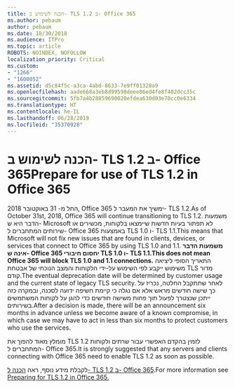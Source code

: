 ```yaml
---
title: הכנה לשימוש ב- TLS 1.2 ב- Office 365
ms.author: pebaum
author: pebaum
ms.date: 10/30/2018
ms.audience: ITPro
ms.topic: article
ROBOTS: NOINDEX, NOFOLLOW
localization_priority: Critical
ms.custom:
- "1266"
- "1600052"
ms.assetid: d5c84f5c-a3ca-4abd-8633-7e9ff01328a9
ms.openlocfilehash: aade668a3eb8d99598deee86ed4fe8f402dcc35c
ms.sourcegitcommit: 5fb7a4b28859690020efdea630d03e70cc0e6334
ms.translationtype: HT
ms.contentlocale: he-IL
ms.lasthandoff: 06/28/2019
ms.locfileid: "35370928"
---
```

# <a name="prepare-for-use-of-tls-12-in-office-365"></a><span data-ttu-id="94fea-102">הכנה לשימוש ב- TLS 1.2 ב- Office 365</span><span class="sxs-lookup"><span data-stu-id="94fea-102">Prepare for use of TLS 1.2 in Office 365</span></span>

<span data-ttu-id="94fea-103">החל מ- 31 באוקטובר 2018, Office 365 ימשיך את המעבר ל- TLS 1.2.</span><span class="sxs-lookup"><span data-stu-id="94fea-103">As of October 31st, 2018, Office 365 will continue transitioning to TLS 1.2.</span></span> <span data-ttu-id="94fea-104">משמעות הדבר היא ש- Microsoft לא תפתור בעיות חדשות שיימצאו בלקוחות, מכשירים או שירותים המתחברים ל- Office 365 באמצעות TLS 1.0 ו- TLS 1.1.</span><span class="sxs-lookup"><span data-stu-id="94fea-104">This means that Microsoft will not fix new issues that are found in clients, devices, or services that connect to Office 365 by using TLS 1.0 and 1.1.</span></span> <span data-ttu-id="94fea-105">**משמעות הדבר אינה ש- Office 365 יחסום חיבורי TLS 1.0 ו- TLS 1.1.**</span><span class="sxs-lookup"><span data-stu-id="94fea-105">**This does not mean Office 365 will block TLS 1.0 and 1.1 connections.**</span></span> <span data-ttu-id="94fea-106">התאריך הסופי ליציאה משימוש ייקבע לפי השימוש על-ידי הלקוחות והמצב הנוכחי של אבטחת TLS מדור קודם.</span><span class="sxs-lookup"><span data-stu-id="94fea-106">The eventual deprecation date will be determined by customer usage and the current state of legacy TLS security.</span></span> <span data-ttu-id="94fea-107">לאחר שתתקבל החלטה, נכריז על כך שישה חודשים מראש אלא אם נגלה כי קיימת חשיפה ידועה לסכנה, ובמקרה כזה ייתכן שנצטרך לפעול תוך פחות משישה חודשים כדי להגן על לקוחות המשתמשים בשירותים.</span><span class="sxs-lookup"><span data-stu-id="94fea-107">After a decision is made, there will be an announcement six months in advance unless we become aware of a known compromise, in which case we may have to act in less than six months to protect customers who use the services.</span></span>
  
<span data-ttu-id="94fea-108">מומלץ מאוד להפוך את TLS 1.2 לזמין בהקדם האפשרי עבור שרתים ולקוחות המתחברים ל- Office 365.</span><span class="sxs-lookup"><span data-stu-id="94fea-108">It is strongly suggested that any servers and clients connecting with Office 365 need to enable TLS 1.2 as soon as possible.</span></span>
  
<span data-ttu-id="94fea-109">לקבלת מידע נוסף, ראה [הכנה ל- TLS 1.2 ב- Office 365](https://support.microsoft.com/help/4057306/preparing-for-tls-1-2-in-office-365).</span><span class="sxs-lookup"><span data-stu-id="94fea-109">For more information see [Preparing for TLS 1.2 in Office 365.](https://support.microsoft.com/help/4057306/preparing-for-tls-1-2-in-office-365)</span></span>
  